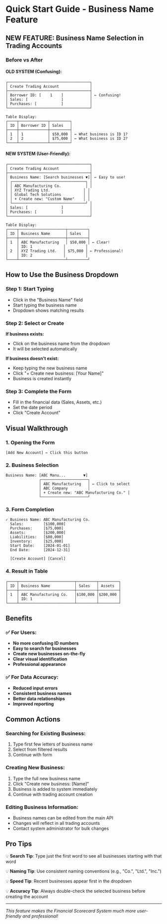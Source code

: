 # Quick Start Guide - Business Name Feature

## NEW FEATURE: Business Name Selection in Trading Accounts

### Before vs After

#### OLD SYSTEM (Confusing):
```
┌─────────────────────────────────────┐
│ Create Trading Account              │
├─────────────────────────────────────┤
│ Borrower ID: [    1    ]            │ ← Confusing!
│ Sales: [               ]            │
│ Purchases: [           ]            │
└─────────────────────────────────────┘

Table Display:
┌────┬─────────────┬─────────┐
│ ID │ Borrower ID │ Sales   │
├────┼─────────────┼─────────┤
│ 1  │ 1           │ $50,000 │ ← What business is ID 1?
│ 2  │ 2           │ $75,000 │ ← What business is ID 2?
└────┴─────────────┴─────────┘
```

#### NEW SYSTEM (User-Friendly):
```
┌─────────────────────────────────────┐
│ Create Trading Account              │
├─────────────────────────────────────┤
│ Business Name: [Search businesses ▼]│ ← Easy to use!
│ ┌─────────────────────────────────┐ │
│ │ ABC Manufacturing Co.           │ │
│ │ XYZ Trading Ltd.               │ │
│ │ Global Tech Solutions          │ │
│ │ + Create new: "Custom Name"    │ │
│ └─────────────────────────────────┘ │
│ Sales: [               ]            │
│ Purchases: [           ]            │
└─────────────────────────────────────┘

Table Display:
┌────┬─────────────────────┬─────────┐
│ ID │ Business Name       │ Sales   │
├────┼─────────────────────┼─────────┤
│ 1  │ ABC Manufacturing   │ $50,000 │ ← Clear!
│    │ ID: 1              │         │
│ 2  │ XYZ Trading Ltd.   │ $75,000 │ ← Professional!
│    │ ID: 2              │         │
└────┴─────────────────────┴─────────┘
```

## How to Use the Business Dropdown

### Step 1: Start Typing
- Click in the "Business Name" field
- Start typing the business name
- Dropdown shows matching results

### Step 2: Select or Create
**If business exists:**
- Click on the business name from the dropdown
- It will be selected automatically

**If business doesn't exist:**
- Keep typing the new business name
- Click "+ Create new business: [Your Name]"
- Business is created instantly

### Step 3: Complete the Form
- Fill in the financial data (Sales, Assets, etc.)
- Set the date period
- Click "Create Account"

## Visual Walkthrough

### 1. Opening the Form
```
[Add New Account] ← Click this button
```

### 2. Business Selection
```
Business Name: [ABC Manu...        ▼]
               ┌─────────────────────┐
               │ ABC Manufacturing   │ ← Click to select
               │ ABC Company         │
               │ + Create new: "ABC Manufacturing Co." │
               └─────────────────────┘
```

### 3. Form Completion
```
✓ Business Name: ABC Manufacturing Co.
  Sales:         [$100,000]
  Purchases:     [$75,000]
  Assets:        [$200,000]
  Liabilities:   [$80,000]
  Inventory:     [$25,000]
  Start Date:    [2024-01-01]
  End Date:      [2024-12-31]
  
  [Create Account] [Cancel]
```

### 4. Result in Table
```
┌────┬─────────────────────────┬─────────┬─────────┐
│ ID │ Business Name           │ Sales   │ Assets  │
├────┼─────────────────────────┼─────────┼─────────┤
│ 1  │ ABC Manufacturing Co.   │$100,000 │$200,000 │
│    │ ID: 1                   │         │         │
└────┴─────────────────────────┴─────────┴─────────┘
```

## Benefits

### ✅ For Users:
- **No more confusing ID numbers**
- **Easy to search for businesses**
- **Create new businesses on-the-fly**
- **Clear visual identification**
- **Professional appearance**

### ✅ For Data Accuracy:
- **Reduced input errors**
- **Consistent business names**
- **Better data relationships**
- **Improved reporting**

## Common Actions

### Searching for Existing Business:
1. Type first few letters of business name
2. Select from filtered results
3. Continue with form

### Creating New Business:
1. Type the full new business name
2. Click "Create new business: [Name]"
3. Business is added to system immediately
4. Continue with trading account creation

### Editing Business Information:
- Business names can be edited from the main API
- Changes will reflect in all trading accounts
- Contact system administrator for bulk changes

## Pro Tips

💡 **Search Tip**: Type just the first word to see all businesses starting with that word

💡 **Naming Tip**: Use consistent naming conventions (e.g., "Co.", "Ltd.", "Inc.")

💡 **Speed Tip**: Recent businesses appear first in the dropdown

💡 **Accuracy Tip**: Always double-check the selected business before creating the account

---

*This feature makes the Financial Scorecard System much more user-friendly and professional!*